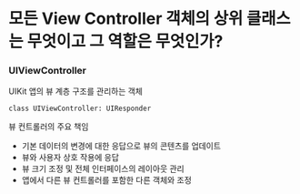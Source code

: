# 모든 View Controller 객체의 상위 클래스는 무엇이고 그 역할은 무엇인가?

### UIViewController

UIKit 앱의 뷰 계층 구조를 관리하는 객체

```
class UIViewController: UIResponder
```

뷰 컨트롤러의 주요 책임

- 기본 데이터의 변경에 대한 응답으로 뷰의 콘텐츠를 업데이트
- 뷰와 사용자 상호 작용에 응답
- 뷰 크기 조정 및 전체 인터페이스의 레이아웃 관리
- 앱에서 다른 뷰 컨트롤러를 포함한 다른 객체와 조정
